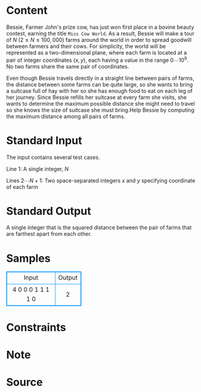 
# Content

Bessie, Farmer John's prize cow, has just won first place in a bovine beauty contest, earning the title `Miss Cow World`. As a result, Bessie will make a tour of $N$ ($2\leq N\leq 100,000$) farms around the world in order to spread goodwill between farmers and their cows. For simplicity, the world will be represented as a two-dimensional plane, where each farm is located at a pair of integer coordinates $(x,y)$, each having a value in the range $0\cdots 10^9$. No two farms share the same pair of coordinates. 

Even though Bessie travels directly in a straight line between pairs of farms, the distance between some farms can be quite large, so she wants to bring a suitcase full of hay with her so she has enough food to eat on each leg of her journey. Since Bessie refills her suitcase at every farm she visits, she wants to determine the maximum possible distance she might need to travel so she knows the size of suitcase she must bring.Help Bessie by computing the maximum distance among all pairs of farms.

# Standard Input

The input contains several test cases.

Line $1$: A single integer, $N$ 

Lines $2\cdots N+1$: Two space-separated integers $x$ and $y$ specifying coordinate of each farm

# Standard Output

A single integer that is the squared distance between the pair of farms that are farthest apart from each other.

# Samples

<style>
        table,table tr th, table tr td { border:1px solid #0094ff; }
        table { width: 200px; min-height: 25px; line-height: 25px; text-align: center; border-collapse: collapse;}   
    </style>
<table>
	<tr>
		<td>Input</td>
		<td>Output</td>
	</tr>
<tr><td>4
0 0
0 1
1 1
1 0</td><td>2</td></tr></table>


# Constraints



# Note



# Source


